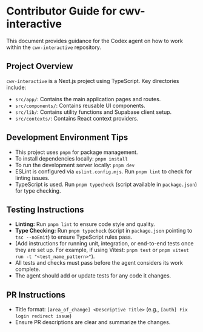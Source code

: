 # Contributor Guide for cwv-interactive

This document provides guidance for the Codex agent on how to work within the `cwv-interactive` repository.

## Project Overview
`cwv-interactive` is a Next.js project using TypeScript. Key directories include:
- `src/app/`: Contains the main application pages and routes.
- `src/components/`: Contains reusable UI components.
- `src/lib/`: Contains utility functions and Supabase client setup.
- `src/contexts/`: Contains React context providers.

## Development Environment Tips
- This project uses `pnpm` for package management.
- To install dependencies locally: `pnpm install`
- To run the development server locally: `pnpm dev`
- ESLint is configured via `eslint.config.mjs`. Run `pnpm lint` to check for linting issues.
- TypeScript is used. Run `pnpm typecheck` (script available in `package.json`) for type checking.

## Testing Instructions
- **Linting:** Run `pnpm lint` to ensure code style and quality.
- **Type Checking:** Run `pnpm typecheck` (script in `package.json` pointing to `tsc --noEmit`) to ensure TypeScript rules pass.
- (Add instructions for running unit, integration, or end-to-end tests once they are set up. For example, if using Vitest: `pnpm test` or `pnpm vitest run -t "<test_name_pattern>"`).
- All tests and checks must pass before the agent considers its work complete.
- The agent should add or update tests for any code it changes.

## PR Instructions
- Title format: `[area_of_change] <Descriptive Title>` (e.g., `[auth] Fix login redirect issue`)
- Ensure PR descriptions are clear and summarize the changes. 